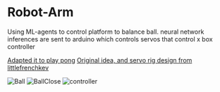 # Robot-Arm
Using ML-agents to control platform to balance ball.
neural network inferences are sent to arduino which controls servos that control x box controller

[Adapted it to play pong](https://github.com/elmojesus/robot-arm-pong)
[Original idea, and servo rig design from littlefrenchkev](https://www.littlefrenchkev.com/xbox-controller-arm)

![Ball](Unity-Ball.gif)
![BallClose](Unity-BallClose.gif)
![controller](supercoolvideo.gif)
